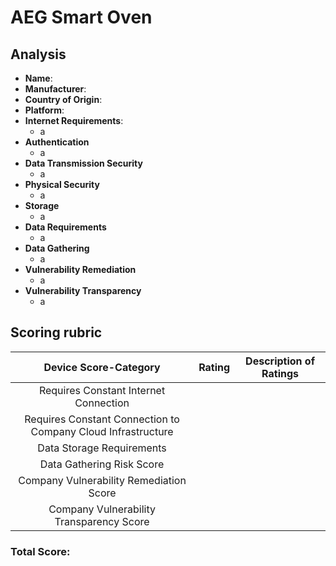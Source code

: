 # AEG Smart Oven
## Analysis
- **Name**: 
- **Manufacturer**: 
- **Country of Origin**: 
- **Platform**: 
- **Internet Requirements**:
    - a
- **Authentication**
    - a
- **Data Transmission Security**
    - a
- **Physical Security**
    - a
- **Storage**
    - a
- **Data Requirements**
    - a
- **Data Gathering**
  - a
- **Vulnerability Remediation**
  - a
- **Vulnerability Transparency**
  - a

## Scoring rubric
| Device Score-Category |  Rating | Description of Ratings | 
| :---: | :---: | :---: | 
| Requires Constant Internet Connection |  |  |
| Requires Constant Connection to Company Cloud Infrastructure |  |  |
| Data Storage Requirements |  |  |
| Data Gathering Risk Score |  |  |
| Company Vulnerability Remediation Score |  |  |
| Company Vulnerability Transparency Score |  |  | 

### Total Score: 
